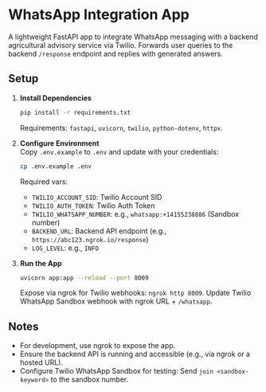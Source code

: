 # WhatsApp Integration App

A lightweight FastAPI app to integrate WhatsApp messaging with a backend agricultural advisory service via Twilio. Forwards user queries to the backend `/response` endpoint and replies with generated answers.

## Setup

1. **Install Dependencies**  
   ```bash
   pip install -r requirements.txt
   ```
   Requirements: `fastapi`, `uvicorn`, `twilio`, `python-dotenv`, `httpx`.

2. **Configure Environment**  
   Copy `.env.example` to `.env` and update with your credentials:
   ```bash
   cp .env.example .env
   ```
   Required vars:
   - `TWILIO_ACCOUNT_SID`: Twilio Account SID
   - `TWILIO_AUTH_TOKEN`: Twilio Auth Token
   - `TWILIO_WHATSAPP_NUMBER`: e.g., `whatsapp:+14155238886` (Sandbox number)
   - `BACKEND_URL`: Backend API endpoint (e.g., `https://abc123.ngrok.io/response`)
   - `LOG_LEVEL`: e.g., `INFO`

3. **Run the App**  
   ```bash
   uvicorn app:app --reload --port 8009
   ```
   Expose via ngrok for Twilio webhooks: `ngrok http 8009`. Update Twilio WhatsApp Sandbox webhook with ngrok URL + `/whatsapp`.

## Notes
- For development, use ngrok to expose the app.
- Ensure the backend API is running and accessible (e.g., via ngrok or a hosted URL).
- Configure Twilio WhatsApp Sandbox for testing: Send `join <sandbox-keyword>` to the sandbox number.